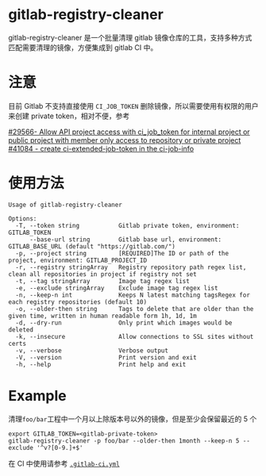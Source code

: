 gitlab-registry-cleaner
=======================

gitlab-registry-cleaner 是一个批量清理 gitlab 镜像仓库的工具，支持多种方式匹配需要清理的镜像，方便集成到 gitlab CI 中。

# 注意

目前 Gitlab 不支持直接使用 `CI_JOB_TOKEN` 删除镜像，所以需要使用有权限的用户来创建 private token，相对不便，参考

[#29566- Allow API project access with ci_job_token for internal project or public project with member only access to repository or private project](https://gitlab.com/gitlab-org/gitlab-ce/issues/29566)
[#41084 - create ci-extended-job-token in the ci-job-info](https://gitlab.com/gitlab-org/gitlab-ce/issues/41084)

# 使用方法

```
Usage of gitlab-registry-cleaner

Options:
  -T, --token string           Gitlab private token, environment: GITLAB_TOKEN
      --base-url string        Gitlab base url, environment: GITLAB_BASE_URL (default "https://gitlab.com/")
  -p, --project string         [REQUIRED]The ID or path of the project, environment: GITLAB_PROJECT_ID
  -r, --registry stringArray   Registry repository path regex list, clean all repositories in project if registry not set
  -t, --tag stringArray        Image tag regex list
  -e, --exclude stringArray    Exclude image tag regex list
  -n, --keep-n int             Keeps N latest matching tagsRegex for each registry repositories (default 10)
  -o, --older-then string      Tags to delete that are older than the given time, written in human readable form 1h, 1d, 1m
  -d, --dry-run                Only print which images would be deleted
  -k, --insecure               Allow connections to SSL sites without certs
  -v, --verbose                Verbose output
  -V, --version                Print version and exit
  -h, --help                   Print help and exit

```

# Example

清理`foo/bar`工程中一个月以上除版本号以外的镜像，但是至少会保留最近的 5 个

```
export GITLAB_TOKEN=<gitlab-private-token>
gitlab-registry-cleaner -p foo/bar --older-then 1month --keep-n 5 --exclude '^v?[0-9.]+$'
```

在 CI 中使用请参考 [`.gitlab-ci.yml`](.gitlab-ci.yml)